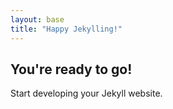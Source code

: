 ```yaml
---
layout: base
title: "Happy Jekylling!"
---
```


## You're ready to go!

Start developing your Jekyll website.
